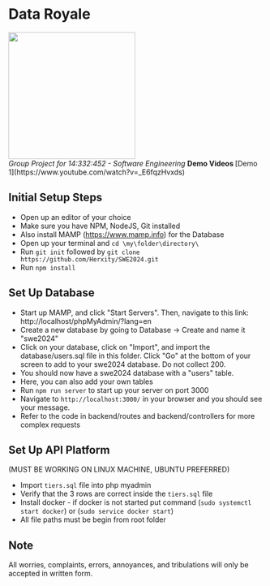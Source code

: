 # Data Royale 
<img src='https://github.com/Herxity/SWE2024/assets/34107608/1d779544-c823-4e7b-b249-07f2793e6651' width='250'>
<br>
<i>Group Project for 14:332:452 - Software Engineering</i>
<b> Demo Videos </b>
[Demo 1](https://www.youtube.com/watch?v=_E6fqzHvxds)

## Initial Setup Steps 
- Open up an editor of your choice
- Make sure you have NPM, NodeJS, Git installed
- Also install MAMP (https://www.mamp.info) for the Database
- Open up your terminal and `cd \my\folder\directory\`
- Run `git init` followed by `git clone https://github.com/Herxity/SWE2024.git`
- Run `npm install`

## Set Up Database
- Start up MAMP, and click "Start Servers".  Then, navigate to this link: http://localhost/phpMyAdmin/?lang=en 
- Create a new database by going to Database -> Create and name it "swe2024"
- Click on your database, click on "Import", and import the database/users.sql file in this folder. Click "Go" at the bottom of your screen to add to your swe2024 database.  Do not collect 200. 
- You should now have a swe2024 database with a "users" table.
- Here, you can also add your own tables
- Run `npm run server` to start up your server on port 3000
- Navigate to `http://localhost:3000/` in your browser and you should see your message.
- Refer to the code in backend/routes and backend/controllers for more complex requests

 ## Set Up API Platform
 (MUST BE WORKING ON LINUX MACHINE, UBUNTU PREFERRED)
- Import ```tiers.sql``` file into php myadmin
- Verify that the 3 rows are correct inside the ```tiers.sql``` file
- Install docker - if docker is not started put command (```sudo systemctl start docker```) or (```sudo service docker start```)
- All file paths must be begin from root folder



## Note
All worries, complaints, errors, annoyances, and tribulations will only be accepted in written form.
